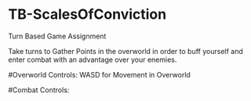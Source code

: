 # TB-ScalesOfConviction
Turn Based Game Assignment

Take turns to Gather Points in the overworld in order to buff yourself and enter combat with an advantage over your enemies.

#Overworld Controls:
WASD for Movement in Overworld

#Combat Controls:
